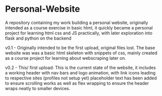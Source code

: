 # Personal-Website
A repository containing my work building a personal website, originally intended as a course exercise in basic html, it quickly became a personal project for learning html css and JS practically, with later exploration into flask and python on the backend

v0.1 - Originally intended to be the first upload, original files lost. The base website was was a basic html skeleton with snippets of css, mainly created as a course project for learning about webscraping later on. 

v0.2 - This/ first upload: This is the current state of the website, it includes a working header with nav bars and logo animation, with link icons leading to respective sites (profiles not setup yet) placeholder text has been added to ensure scrolling works as well as flex wrapping to ensure the header wraps neatly to smaller devices.
